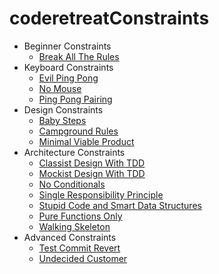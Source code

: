 # coderetreatConstraints
* Beginner Constraints
  * [Break All The Rules](BreakAllTheRules.md)  
* Keyboard Constraints
  * [Evil Ping Pong](EvilPingPong.md)      
  * [No Mouse](NoMouse.md)
  * [Ping Pong Pairing](PingPongPairing.md)
* Design Constraints
  * [Baby Steps](BabySteps.md)  
  * [Campground Rules](CampgroundRules.md)  
  * [Minimal Viable Product](MinimalViableProduct.md)      
* Architecture Constraints  
  * [Classist Design With TDD](ClassistDesignWithTDD.md)      
  * [Mockist Design With TDD](MockistDesignWithTDD.md)      
  * [No Conditionals](NoConditionals.md)      
  * [Single Responsibility Principle](SingleResponsibilityPrinciple.md)      
  * [Stupid Code and Smart Data Structures](StupidCodeSmartDataStructures.md)      
  * [Pure Functions Only](PureFunctionsOnly.md)      
  * [Walking Skeleton](WalkingSkeleton.md)
* Advanced Constraints
  * [Test Commit Revert](TestCommitRevert.md)      
  * [Undecided Customer](UndecidedCustomer.md)      
